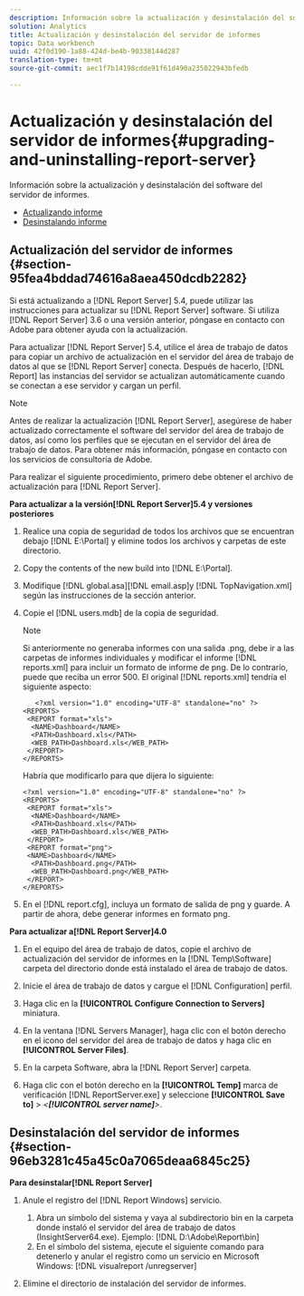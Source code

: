 ```yaml
---
description: Información sobre la actualización y desinstalación del software del servidor de informes.
solution: Analytics
title: Actualización y desinstalación del servidor de informes
topic: Data workbench
uuid: 42f0d190-1a88-424d-be4b-90338144d287
translation-type: tm+mt
source-git-commit: aec1f7b14198cdde91f61d490a235022943bfedb

---
```



# Actualización y desinstalación del servidor de informes{#upgrading-and-uninstalling-report-server}

Información sobre la actualización y desinstalación del software del servidor de informes.

* [Actualizando informe](../../../home/c-rpt-oview/c-inst-rpt/c-upgrade-uninstall-rpt.md#section-95fea4bddad74616a8aea450dcdb2282)
* [Desinstalando informe](../../../home/c-rpt-oview/c-inst-rpt/c-upgrade-uninstall-rpt.md#section-96eb3281c45a45c0a7065deaa6845c25)

## Actualización del servidor de informes {#section-95fea4bddad74616a8aea450dcdb2282}

Si está actualizando a [!DNL Report Server] 5.4, puede utilizar las instrucciones para actualizar su [!DNL Report Server] software. Si utiliza [!DNL Report Server] 3.6 o una versión anterior, póngase en contacto con Adobe para obtener ayuda con la actualización.

Para actualizar [!DNL Report Server] 5.4, utilice el área de trabajo de datos para copiar un archivo de actualización en el servidor del área de trabajo de datos al que se [!DNL Report Server] conecta. Después de hacerlo, [!DNL Report] las instancias del servidor se actualizan automáticamente cuando se conectan a ese servidor y cargan un perfil.

>[!NOTE]
>
>Antes de realizar la actualización [!DNL Report Server], asegúrese de haber actualizado correctamente el software del servidor del área de trabajo de datos, así como los perfiles que se ejecutan en el servidor del área de trabajo de datos. Para obtener más información, póngase en contacto con los servicios de consultoría de Adobe.

Para realizar el siguiente procedimiento, primero debe obtener el archivo de actualización para [!DNL Report Server].

**Para actualizar a la versión[!DNL Report Server]5.4 y versiones posteriores**

1. Realice una copia de seguridad de todos los archivos que se encuentran debajo [!DNL E:\Portal] y elimine todos los archivos y carpetas de este directorio.
1. Copy the contents of the new build into [!DNL E:\Portal].
1. Modifique [!DNL global.asa][!DNL email.asp]y [!DNL TopNavigation.xml] según las instrucciones de la sección anterior.

1. Copie el [!DNL users.mdb] de la copia de seguridad.

   >[!NOTE]
   >
   >Si anteriormente no generaba informes con una salida .png, debe ir a las carpetas de informes individuales y modificar el informe [!DNL reports.xml] para incluir un formato de informe de png. De lo contrario, puede que reciba un error 500. El original [!DNL reports.xml] tendría el siguiente aspecto:

   ```
      <?xml version="1.0" encoding="UTF-8" standalone="no" ?>
   <REPORTS>
    <REPORT format="xls">
     <NAME>Dashboard</NAME>
     <PATH>Dashboard.xls</PATH>
     <WEB_PATH>Dashboard.xls</WEB_PATH>
    </REPORT>
   </REPORTS>
   ```

   Habría que modificarlo para que dijera lo siguiente:

   ```
   <?xml version="1.0" encoding="UTF-8" standalone="no" ?>
   <REPORTS>
    <REPORT format="xls">
     <NAME>Dashboard</NAME>
     <PATH>Dashboard.xls</PATH>
     <WEB_PATH>Dashboard.xls</WEB_PATH>
    </REPORT>
    <REPORT format="png">
    <NAME>Dashboard</NAME>
     <PATH>Dashboard.png</PATH>
     <WEB_PATH>Dashboard.png</WEB_PATH>
    </REPORT>
   </REPORTS>
   ```

1. En el [!DNL report.cfg], incluya un formato de salida de png y guarde. A partir de ahora, debe generar informes en formato png.

**Para actualizar a[!DNL Report Server]4.0**

1. En el equipo del área de trabajo de datos, copie el archivo de actualización del servidor de informes en la [!DNL Temp\Software] carpeta del directorio donde está instalado el área de trabajo de datos.
1. Inicie el área de trabajo de datos y cargue el [!DNL Configuration] perfil.
1. Haga clic en la **[!UICONTROL Configure Connection to Servers]** miniatura.
1. En la ventana [!DNL Servers Manager], haga clic con el botón derecho en el icono del servidor del área de trabajo de datos y haga clic en **[!UICONTROL Server Files]**.

1. En la carpeta Software, abra la [!DNL Report Server] carpeta.
1. Haga clic con el botón derecho en la **[!UICONTROL Temp]** marca de verificación [!DNL ReportServer.exe] y seleccione **[!UICONTROL Save to]** > *&lt;**[!UICONTROL server name]**>*.

## Desinstalación del servidor de informes {#section-96eb3281c45a45c0a7065deaa6845c25}

**Para desinstalar[!DNL Report Server]**

1. Anule el registro del [!DNL Report Windows] servicio.

   1. Abra un símbolo del sistema y vaya al subdirectorio bin en la carpeta donde instaló el servidor del área de trabajo de datos (InsightServer64.exe). Ejemplo: [!DNL D:\Adobe\Report\bin]
   1. En el símbolo del sistema, ejecute el siguiente comando para detenerlo y anular el registro como un servicio en Microsoft Windows: [!DNL visualreport /unregserver]

1. Elimine el directorio de instalación del servidor de informes.

